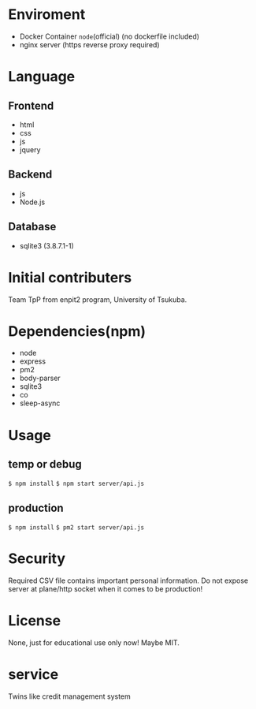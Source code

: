 # Enviroment
* Docker Container `node`(official)
(no dockerfile included)
* nginx server
(https reverse proxy required)

# Language
## Frontend
* html
* css
* js
* jquery
## Backend
* js
* Node.js
## Database
* sqlite3 (3.8.7.1-1)

# Initial contributers
Team TpP from enpit2 program, University of Tsukuba.

# Dependencies(npm)
* node
* express
* pm2
* body-parser
* sqlite3
* co
* sleep-async

# Usage
## temp or debug
`$ npm install`
`$ npm start server/api.js`
## production
`$ npm install`
`$ pm2 start server/api.js`

# Security
Required CSV file contains important personal information.
Do not expose server at plane/http socket when it comes to be production!

# License
None, just for educational use only now!
Maybe MIT.

# service
Twins like credit management system


